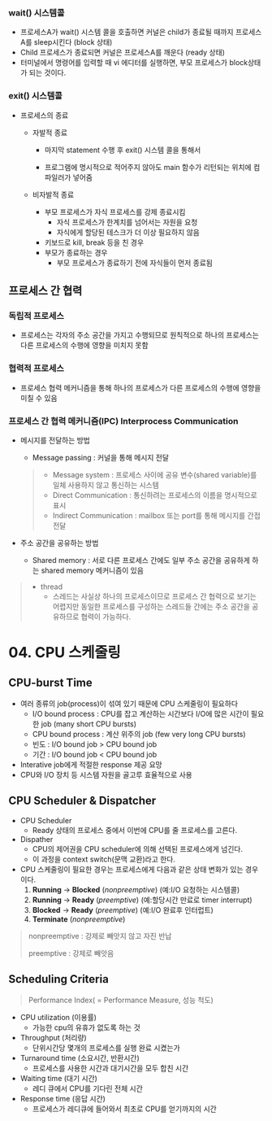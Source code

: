 ### wait() 시스템콜

* 프로세스A가 wait() 시스템 콜을 호출하면 커널은 child가 종료될 때까지 프로세스A를 sleep시킨다 (block 상태)
* Child 프로세스가 종료되면 커널은 프로세스A를 깨운다 (ready 상태)
* 터미널에서 명령어를 입력할 때 vi 에디터를 실행하면, 부모 프로세스가 block상태가 되는 것이다.

### exit() 시스템콜

* 프로세스의 종료

  * 자발적 종료

    * 마지막 statement 수행 후 exit() 시스템 콜을 통해서 

    * 프로그램에 명시적으로 적어주지 않아도 main 함수가 리턴되는 위치에 컴파일러가 넣어줌

  * 비자발적 종료

    * 부모 프로세스가 자식 프로세스를 강제 종료시킴
      * 자식 프로세스가 한계치를 넘어서는 자원을 요청
      * 자식에게 할당된 테스크가 더 이상 필요하지 않음
    * 키보드로 kill, break 등을 친 경우
    * 부모가 종료하는 경우
      * 부모 프로세스가 종료하기 전에 자식들이 먼저 종료됨

## 프로세스 간 협력

### 독립적 프로세스

* 프로세스는 각자의 주소 공간을 가지고 수행되므로 원칙적으로 하나의 프로세스는 다른 프로세스의 수행에 영향을 미치지 못함

### 협력적 프로세스

* 프로세스 협력 메커니즘을 통해 하나의 프로세스가 다른 프로세스의 수행에 영향을 미칠 수 있음

### 프로세스 간 협력 메커니즘(IPC) Interprocess Communication

* 메시지를 전달하는 방법

  * Message passing : 커널을 통해 메시지 전달

  > * Message system : 프로세스 사이에 공유 변수(shared variable)를 일체 사용하지 않고 통신하는 시스템
  > * Direct Communication : 통신하려는 프로세스의 이름을 명시적으로 표시
  > * Indirect Communication : mailbox 또는 port를 통해 메시지를 간접 전달

* 주소 공간을 공유하는 방법

  * Shared memory : 서로 다른 프로세스 간에도 일부 주소 공간을 공유하게 하는 shared memory 메커니즘이 있음

> * thread
>   * 스레드는 사실상 하나의 프로세스이므로 프로세스 간 협력으로 보기는 어렵지만 동일한 프로세스를 구성하는 스레드들 간에는 주소 공간을 공유하므로 협력이 가능하다.



# 04. CPU 스케줄링



## CPU-burst Time 

* 여러 종류의 job(process)이 섞여 있기 때문에 CPU 스케줄링이 필요하다
  * I/O bound process : CPU를 잡고 계산하는 시간보다 I/O에 많은 시간이 필요한 job (many short CPU bursts)
  * CPU bound process : 계산 위주의 job (few very long CPU bursts)
  * 빈도 : I/O bound job > CPU bound job
  * 기간 : I/O bound job < CPU bound job
* Interative job에게 적절한 response 제공 요망
* CPU와 I/O 장치 등 시스템 자원을 골고루 효율적으로 사용

## CPU Scheduler & Dispatcher

* CPU Scheduler
  * Ready 상태의 프로세스 중에서 이번에 CPU를 줄 프로세스를 고른다.
* Dispather
  * CPU의 제어권을 CPU scheduler에 의해 선택된 프로세스에게 넘긴다.
  * 이 과정을 context switch(문맥 교환)라고 한다.
* CPU 스케줄링이 필요한 경우는 프로세스에게 다음과 같은 상태 변화가 있는 경우이다.
  1. **Running** -> **Blocked** (*nonpreemptive*) (예:I/O 요청하는 시스템콜)
  2. **Running** -> **Ready** (*preemptive*) (예:할당시간 만료로 timer interrupt)
  3. **Blocked** -> **Ready** (*preemptive*) (예:I/O 완료후 인터럽트)
  4. **Terminate** (*nonpreemptive*) 

> nonpreemptive : 강제로 빼앗지 않고 자진 반납
>
> preemptive : 강제로 빼앗음

## Scheduling Criteria

> Performance Index( = Performance Measure, 성능 척도)

* CPU utilization (이용률)
  * 가능한 cpu의 유휴가 없도록 하는 것
* Throughput (처리량)
  * 단위시간당 몇개의 프로세스를 실행 완료 시켰는가
* Turnaround time (소요시간, 반환시간)
  * 프로세스를 사용한 시간과 대기시간을 모두 합친 시간
* Waiting time (대기 시간)
  * 레디 큐에서 CPU를 기다린 전체 시간
* Response time (응답 시간)
  * 프로세스가 레디큐에 들어와서 최초로 CPU를 얻기까지의 시간